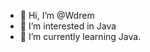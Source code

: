 - 👋 Hi, I’m @Wdrem
- 👀 I’m interested in Java
- 🌱 I’m currently learning Java.

<!---
Wdrem/Wdrem is a ✨ special ✨ repository because its `README.md` (this file) appears on your GitHub profile.
You can click the Preview link to take a look at your changes.
--->
